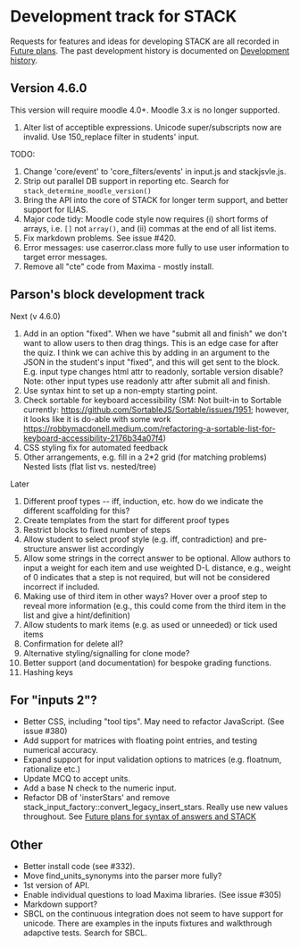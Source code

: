 # Development track for STACK

Requests for features and ideas for developing STACK are all recorded in [Future plans](Future_plans.md). The
past development history is documented on [Development history](Development_history.md).

## Version 4.6.0

This version will require moodle 4.0+. Moodle 3.x is no longer supported.

1. Alter list of acceptible expressions.  Unicode super/subscripts now are invalid.  Use 150_replace filter in students' input.

TODO:

1. Change 'core/event' to 'core_filters/events' in input.js and stackjsvle.js.
2. Strip out parallel DB support in reporting etc.  Search for `stack_determine_moodle_version()`
3. Bring the API into the core of STACK for longer term support, and better support for ILIAS.
4. Major code tidy: Moodle code style now requires (i) short forms of arrays, i.e. `[]` not `array()`, and (ii) commas at the end of all list items.
5. Fix markdown problems. See issue #420.
6. Error messages: use caserror.class more fully to use user information to target error messages.
7. Remove all "cte" code from Maxima - mostly install.

## Parson's block development track

Next (v 4.6.0)

1. Add in an option "fixed".  When we have "submit all and finish" we don't want to allow users to then drag things.  This is an edge case for after the quiz.  I think we can achive this by adding in an argument to the JSON in the student's input "fixed", and this will get sent to the block. E.g. input type changes html attr to readonly, sortable version disable? Note: other input types use readonly attr after submit all and finish.
2. Use syntax hint to set up a non-empty starting point.
3. Check sortable for keyboard accessibility (SM: Not built-in to Sortable currently: https://github.com/SortableJS/Sortable/issues/1951; however, it looks like it is do-able with some work https://robbymacdonell.medium.com/refactoring-a-sortable-list-for-keyboard-accessibility-2176b34a07f4)
4. CSS styling fix for automated feedback
5. Other arrangements, e.g. fill in a 2*2 grid (for matching problems)
   Nested lists (flat list vs. nested/tree)

Later

1. Different proof types -- iff, induction, etc. how do we indicate the different scaffolding for this?
2. Create templates from the start for different proof types
3. Restrict blocks to fixed number of steps
4. Allow student to select proof style (e.g. iff, contradiction) and pre-structure answer list accordingly
5. Allow some strings in the correct answer to be optional. Allow authors to input a weight for each item and use weighted D-L distance, e.g., weight of 0 indicates that a step is not required, but will not be considered incorrect if included.
6. Making use of third item in other ways? Hover over a proof step to reveal more information (e.g., this could come from the third item in the list and give a hint/definition)
7. Allow students to mark items (e.g. as used or unneeded) or tick used items
8. Confirmation for delete all?
9. Alternative styling/signalling for clone mode?
10. Better support (and documentation) for bespoke grading functions.
11. Hashing keys


## For "inputs 2"?

* Better CSS, including "tool tips".  May need to refactor JavaScript.  (See issue #380)
* Add support for matrices with floating point entries, and testing numerical accuracy.
* Expand support for input validation options to matrices (e.g. floatnum, rationalize etc.)
* Update MCQ to accept units.
* Add a base N check to the numeric input.
* Refactor DB of 'insterStars' and remove stack_input_factory::convert_legacy_insert_stars.  Really use new values throughout.  See [Future plans for syntax of answers and STACK](Syntax_Future.md)

## Other

* Better install code (see #332).
* Move find_units_synonyms into the parser more fully?
* 1st version of API.
* Enable individual questions to load Maxima libraries.  (See issue #305)
* Markdown support?
* SBCL on the continuous integration does not seem to have support for unicode.  There are examples in the inputs fixtures and walkthrough adapctive tests.  Search for SBCL.
